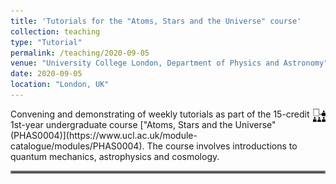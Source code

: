 ```yaml
---
title: 'Tutorials for the "Atoms, Stars and the Universe" course'
collection: teaching
type: "Tutorial"
permalink: /teaching/2020-09-05
venue: "University College London, Department of Physics and Astronomy"
date: 2020-09-05
location: "London, UK"
---
```


<img align="right" src="images/workshop.png" width="20px">
Convening and demonstrating of weekly tutorials as part of the 15-credit 1st-year undergraduate course ["Atoms, Stars and the Universe" (PHAS0004)](https://www.ucl.ac.uk/module-catalogue/modules/PHAS0004). The course involves introductions to quantum mechanics, astrophysics and cosmology.

<hr style="border:2px solid gray">